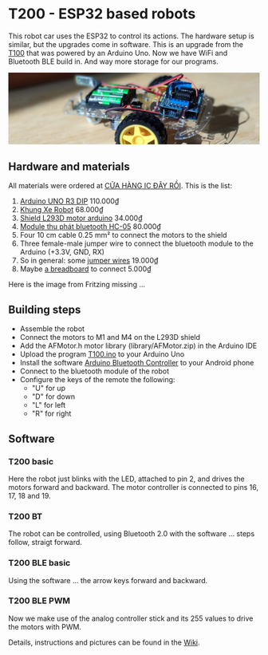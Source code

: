 # T200 - ESP32 based robots

This robot car uses the ESP32 to control its actions. The hardware setup is similar, but the upgrades come in software. This is an upgrade from the [T100](https://github.com/kreier/T100) that was powered by an Arduino Uno. Now we have WiFi and Bluetooth BLE build in. And way more storage for our programs.

![Robot](T200.jpg)

## Hardware and materials

All materials were ordered at [CỬA HÀNG IC ĐÂY RỒI](https://icdayroi.com/). This is the list:

1. [Arduino UNO R3 DIP](https://icdayroi.com/arduino-uno-r3-dip) 110.000₫
2. [Khung Xe Robot](https://icdayroi.com/khung-xe-robot) 68.000₫
3. [Shield L293D motor arduino](https://icdayroi.com/shield-l293d-motor-arduino) 34.000₫
4. [Module thu phát bluetooth HC-05](https://icdayroi.com/module-thu-phat-bluetooth-hc-05) 80.000₫
5. Four 10 cm cable 0.25 mm² to connect the motors to the shield
6. Three female-male jumper wire to connect the bluetooth module to the Arduino (+3.3V, GND, RX)
7. So in general: some [jumper wires](https://icdayroi.com/bo-day-cam-test-board-65-soi) 19.000₫
8. Maybe [a breadboard](https://icdayroi.com/testboard-mini-syb-170) to connect 5.000₫

Here is the image from Fritzing missing ...

## Building steps

* Assemble the robot
* Connect the motors to M1 and M4 on the L293D shield
* Add the AFMotor.h motor library (library/AFMotor.zip) in the Arduino IDE
* Upload the program [T100.ino](T100.ino) to your Arduino Uno
* Install the software [Arduino Bluetooth Controller](https://play.google.com/store/apps/details?id=com.satech.arduinocontroller) to your Android phone
* Connect to the bluetooth module of the robot
* Configure the keys of the remote the following:
  - "U" for up
  - "D" for down
  - "L" for left
  - "R" for right

## Software
### T200 basic

Here the robot just blinks with the LED, attached to pin 2, and drives the motors forward and backward. The motor controller is connected to pins 16, 17, 18 and 19.

### T200 BT

The robot can be controlled, using Bluetooth 2.0 with the software ... steps follow, straigt forward.

### T200 BLE basic

Using the software ... the arrow keys forward and backward.

### T200 BLE PWM

Now we make use of the analog controller stick and its 255 values to drive the motors with PWM.

Details, instructions and pictures can be found in the [Wiki](https://github.com/kreier/T200/wiki). 
